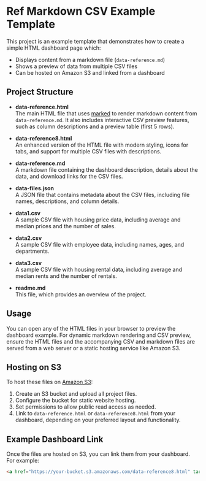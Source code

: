 # Ref Markdown CSV Example Template

This project is an example template that demonstrates how to create a simple HTML dashboard page which:

- Displays content from a markdown file (`data-reference.md`)
- Shows a preview of data from multiple CSV files
- Can be hosted on Amazon S3 and linked from a dashboard

## Project Structure

- **data-reference.html**  
  The main HTML file that uses [marked](https://github.com/markedjs/marked) to render markdown content from `data-reference.md`. It also includes interactive CSV preview features, such as column descriptions and a preview table (first 5 rows).

- **data-reference8.html**  
  An enhanced version of the HTML file with modern styling, icons for tabs, and support for multiple CSV files with descriptions.

- **data-reference.md**  
  A markdown file containing the dashboard description, details about the data, and download links for the CSV files.

- **data-files.json**  
  A JSON file that contains metadata about the CSV files, including file names, descriptions, and column details.

- **data1.csv**  
  A sample CSV file with housing price data, including average and median prices and the number of sales.

- **data2.csv**  
  A sample CSV file with employee data, including names, ages, and departments.

- **data3.csv**  
  A sample CSV file with housing rental data, including average and median rents and the number of rentals.

- **readme.md**  
  This file, which provides an overview of the project.

## Usage

You can open any of the HTML files in your browser to preview the dashboard example. For dynamic markdown rendering and CSV preview, ensure the HTML files and the accompanying CSV and markdown files are served from a web server or a static hosting service like Amazon S3.

## Hosting on S3

To host these files on [Amazon S3](https://aws.amazon.com/s3/):

1. Create an S3 bucket and upload all project files.
2. Configure the bucket for static website hosting.
3. Set permissions to allow public read access as needed.
4. Link to `data-reference.html` or `data-reference8.html` from your dashboard, depending on your preferred layout and functionality.

## Example Dashboard Link

Once the files are hosted on S3, you can link them from your dashboard. For example:

```html
<a href="https://your-bucket.s3.amazonaws.com/data-reference8.html" target="_blank">Dashboard Data Reference</a>
```